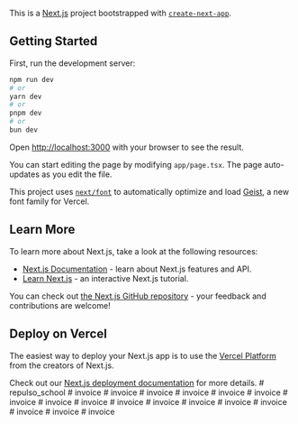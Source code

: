 This is a [Next.js](https://nextjs.org) project bootstrapped with [`create-next-app`](https://nextjs.org/docs/app/api-reference/cli/create-next-app).

## Getting Started

First, run the development server:

```bash
npm run dev
# or
yarn dev
# or
pnpm dev
# or
bun dev
```

Open [http://localhost:3000](http://localhost:3000) with your browser to see the result.

You can start editing the page by modifying `app/page.tsx`. The page auto-updates as you edit the file.

This project uses [`next/font`](https://nextjs.org/docs/app/building-your-application/optimizing/fonts) to automatically optimize and load [Geist](https://vercel.com/font), a new font family for Vercel.

## Learn More

To learn more about Next.js, take a look at the following resources:

- [Next.js Documentation](https://nextjs.org/docs) - learn about Next.js features and API.
- [Learn Next.js](https://nextjs.org/learn) - an interactive Next.js tutorial.

You can check out [the Next.js GitHub repository](https://github.com/vercel/next.js) - your feedback and contributions are welcome!

## Deploy on Vercel

The easiest way to deploy your Next.js app is to use the [Vercel Platform](https://vercel.com/new?utm_medium=default-template&filter=next.js&utm_source=create-next-app&utm_campaign=create-next-app-readme) from the creators of Next.js.

Check out our [Next.js deployment documentation](https://nextjs.org/docs/app/building-your-application/deploying) for more details.
#   r e p u l s o _ s c h o o l  
 #   i n v o i c e  
 #   i n v o i c e  
 #   i n v o i c e  
 #   i n v o i c e  
 #   i n v o i c e  
 #   i n v o i c e  
 #   i n v o i c e  
 #   i n v o i c e  
 #   i n v o i c e  
 #   i n v o i c e  
 #   i n v o i c e  
 #   i n v o i c e  
 #   i n v o i c e  
 #   i n v o i c e  
 #   i n v o i c e  
 #   i n v o i c e  
 #   i n v o i c e  
 